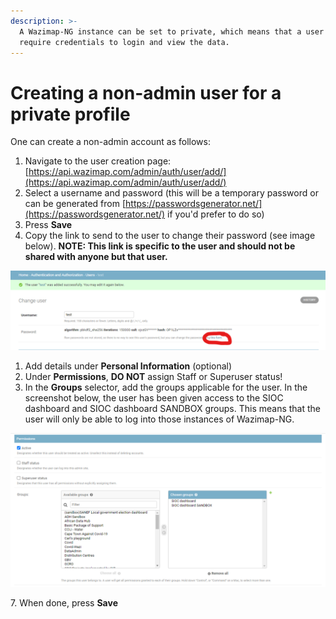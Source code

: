 ```yaml
---
description: >-
  A Wazimap-NG instance can be set to private, which means that a user will
  require credentials to login and view the data.
---
```


# Creating a non-admin user for a private profile

One can create a non-admin account as follows:

1. Navigate to the user creation page: [https://api.wazimap.com/admin/auth/user/add/](https://api.wazimap.com/admin/auth/user/add/)
2. Select a username and password (this will be a temporary password or can be generated from [https://passwordsgenerator.net/](https://passwordsgenerator.net/) if you'd prefer to do so)
3. Press **Save**
4. Copy the link to send to the user to change their password (see image below). **NOTE: This link is specific to the user and should not be shared with anyone but that user.**

![](<../.gitbook/assets/image (55).png>)

1. Add details under **Personal Information** (optional)
2. Under **Permissions**, **DO NOT** assign Staff or Superuser status!&#x20;
3. In the **Groups** selector, add the groups applicable for the user. In the screenshot below, the user has been given access to the SIOC dashboard and SIOC dashboard SANDBOX groups. This means that the user will only be able to log into those instances of Wazimap-NG.

![](<../.gitbook/assets/image (65).png>)

7\. When done, press **Save**
